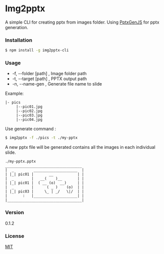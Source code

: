 # Img2pptx
A simple CLI for creating pptx from images folder. Using [PptxGenJS](https://github.com/gitbrent/PptxGenJS) for pptx generation.

### Installation
```bash
$ npm install -g img2pptx-cli
```

### Usage
- -f, --folder [path] , Image folder path  
- -t, --target [path] , PPTX output path  
- -n, --name-gen      , Generate file name to slide 

Example: 
```
|- pics  
     |--pic01.jpg  
     |--pic02.jpg  
     |--pic03.jpg  
     |--pic04.jpg  
```

Use generate command : 
```bash
$ img2pptx -f ./pics -t ./my-pptx
```
A new pptx file will be generated contains all the images in each individual slide.
```
./my-pptx.pptx
___________________________________  
|  _         ____________________  |  
| |_| pic01 |       __           | |  
|  _        |   __(    )__       | |  
| |_| pic01 |  ( __ (o)  __)     | |  
|  _        |      ( _ )    (o)  | |  
| |_| pic03 |     \_ | _/   \|/  | |  
|       :   |____________________| |            
|__________________________________|
```

### Version
0.1.2

### License
[MIT](http://opensource.org/licenses/MIT)
